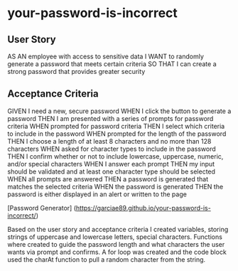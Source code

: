 # your-password-is-incorrect

## User Story
AS AN employee with access to sensitive data
I WANT to randomly generate a password that meets certain criteria
SO THAT I can create a strong password that provides greater security

## Acceptance Criteria 
GIVEN I need a new, secure password
WHEN I click the button to generate a password
THEN I am presented with a series of prompts for password criteria
WHEN prompted for password criteria
THEN I select which criteria to include in the password
WHEN prompted for the length of the password
THEN I choose a length of at least 8 characters and no more than 128 characters
WHEN asked for character types to include in the password
THEN I confirm whether or not to include lowercase, uppercase, numeric, and/or special characters
WHEN I answer each prompt
THEN my input should be validated and at least one character type should be selected
WHEN all prompts are answered
THEN a password is generated that matches the selected criteria
WHEN the password is generated
THEN the password is either displayed in an alert or written to the page

[Password Generator] (https://garciae89.github.io/your-password-is-incorrect/)

Based on the user story and acceptance criteria I created variables, storing strings of uppercase and lowercase letters, special characters. Functions where created to guide the password length and what characters the user wants via prompt and confirms. A for loop was created and the code block used the charAt function to pull a random character from the string. 

